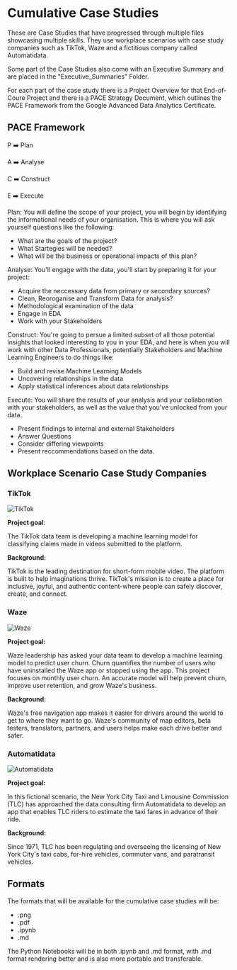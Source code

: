 # Cumulative Case Studies

These are Case Studies that have progressed through multiple files showcasing multiple skills. They use workplace scenarios with case study companies such as TikTok, Waze and a fictitious company called Automatidata. 

Some part of the Case Studies also come with an Executive Summary and are placed in the "Executive_Summaries" Folder.

For each part of the case study there is a Project Overview for that End-of-Coure Project and there is a PACE Strategy Document, which outlines the PACE Framework from the Google Advanced Data Analytics Certificate.

## PACE Framework

P ➡️ Plan

A ➡️ Analyse

C ➡️ Construct

E ➡️ Execute

Plan: You will define the scope of your project, you will begin by identifying the informational needs of your organisation. This is where you will ask yourself questions like the following:

* What are the goals of the project?
* What Startegies will be needed?
* What will be the business or operational impacts of this plan?

Analyse: You'll engage with the data, you'll start by preparing it for your project:

* Acquire the neccessary data from primary or secondary sources?
* Clean, Reoroganise and Transform Data for analysis?
* Methodological examination of the data
* Engage in EDA
* Work with your Stakeholders

Construct: You're going to persue a limited subset of all those potential insights that looked interesting to you in your EDA, and here is when you will work with other Data Professionals, potentially Stakeholders and Machine Learning Engineers to do things like:

* Build and revise Machine Learning Models
* Uncovering relationships in the data
* Apply statistical inferences about data relationships

Execute: You will share the results of your analysis and your collaboration with your stakeholders, as well as the value that you've unlocked from your data.
* Present findings to internal and external Stakeholders
* Answer Questions
* Consider differing viewpoints
* Present reccommendations based on the data.

## Workplace Scenario Case Study Companies

### TikTok

![TikTok](https://github.com/user-attachments/assets/642f0494-a08a-4e24-ab64-b2797c0122bb)

**Project goal**:

The TikTok data team is developing a machine learning model for classifying claims made in videos submitted to the platform.

**Background:**

TikTok is the leading destination for short-form mobile video. The platform is built to help imaginations thrive. TikTok's mission is to create a place for inclusive, joyful, and authentic content-where people can safely discover, create, and connect.

### Waze

![Waze](https://github.com/user-attachments/assets/57bcc674-b857-43ec-b022-720ce195d94b)

**Project goal:**

Waze leadership has asked your data team to develop a machine learning model to predict user churn. Churn quantifies the number of users who have uninstalled the Waze app or stopped using the app. This project focuses on monthly user churn. An accurate model will help prevent churn, improve user retention, and grow Waze's business.

**Background:**

Waze's free navigation app makes it easier for drivers around the world to get to where they want to go. Waze's community of map editors, beta testers, translators, partners, and users helps make each drive better and safer.

### Automatidata

![Automatidata](https://github.com/user-attachments/assets/d5820e1f-df18-435b-a2c9-9e7e20e75482)

**Project goal:**

In this fictional scenario, the New York City Taxi and Limousine Commission (TLC) has approached the data consulting firm Automatidata to develop an app that enables TLC riders to estimate the taxi fares in advance of their ride.

**Background:**

Since 1971, TLC has been regulating and overseeing the licensing of New York City's taxi cabs, for-hire vehicles, commuter vans, and paratransit vehicles.

## Formats

The formats that will be available for the cumulative case studies will be:
* .png
* .pdf
* .ipynb
* .md

The Python Notebooks will be in both .ipynb and .md format, with .md format rendering better and is also more portable and transferable.
